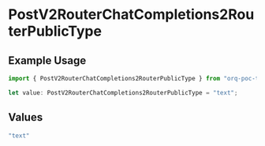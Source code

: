 # PostV2RouterChatCompletions2RouterPublicType

## Example Usage

```typescript
import { PostV2RouterChatCompletions2RouterPublicType } from "orq-poc-typescript/models/operations";

let value: PostV2RouterChatCompletions2RouterPublicType = "text";
```

## Values

```typescript
"text"
```